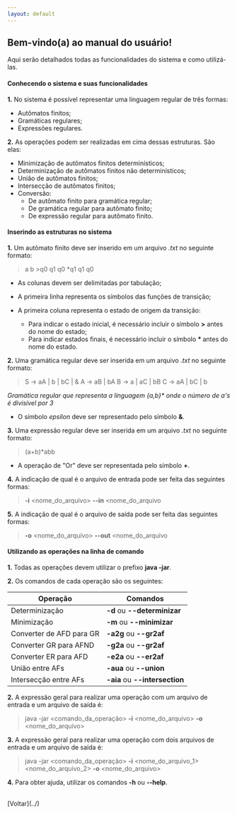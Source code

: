 ```yaml
---
layout: default
---
```


## Bem-vindo(a) ao manual do usuário!

Aqui serão detalhados todas as funcionalidades do sistema e como utilizá-las.


#### Conhecendo o sistema e suas funcionalidades

**1.** No sistema é possível representar uma linguagem regular de três formas:

- Autômatos finitos;
- Gramáticas regulares;
- Expressões regulares.

**2.** As operações podem ser realizadas em cima dessas estruturas. São elas:

- Minimização de autômatos finitos determinísticos;
- Determinização de autômatos finitos não determinísticos;
- União de autômatos finitos;
- Intersecção de autômatos finitos;
- Conversão:
	- De autômato finito para gramática regular;
	- De gramática regular para autômato finito;
	- De expressão regular para autômato finito.

#### Inserindo as estruturas no sistema

**1.** Um autômato finito deve ser inserido em um arquivo *.txt* no seguinte formato:

>    a   b
> \>q0  q1  q0
> *q1 q1  q0


- As colunas devem ser delimitadas por tabulação;
- A primeira linha representa os símbolos das funções de transição;
- A primeira coluna representa o estado de origem da transição:

	- Para indicar o estado inicial, é necessário incluir o símbolo **>** antes do nome do estado;  
	- Para indicar estados finais, é necessário incluir o símbolo <b> * </b> antes do nome do estado.

**2.** Uma gramática regular deve ser inserida em um arquivo *.txt* no seguinte formato:

> S -> aA | b | bC | &
> A -> aB | bA
> B -> a | aC | bB
> C -> aA | bC | b 

*Gramática regular que representa a linguagem {a,b}\* onde o número de a's é divisível por 3*

- O símbolo *epsilon* deve ser representado pelo símbolo **&**.

**3.** Uma expressão regular deve ser inserida em um arquivo *.txt* no seguinte formato:

> (a+b)*abb

- A operação de "Or" deve ser representada pelo símbolo **+**.

**4.** A indicação de qual é o arquivo de entrada pode ser feita das seguintes formas:

> **-i** <nome\_do\_arquivo>
> **--in** <nome\_do\_arquivo

**5.** A indicação de qual é o arquivo de saída pode ser feita das seguintes formas:

> **-o** <nome\_do\_arquivo>
> **--out** <nome\_do\_arquivo

#### Utilizando as operações na linha de comando

**1.** Todas as operações devem utilizar o prefixo **java -jar**.

**2.** Os comandos de cada operação são os seguintes:

| Operação | Comandos |
| -------- | -------- |
| Determinização | **-d** ou **--determinizar** |
| Minimização | **-m** ou **--minimizar** |
| Converter de AFD para GR | **-a2g** ou **--gr2af** |
| Converter GR para AFND | **-g2a** ou **--gr2af** |
| Converter ER para AFD | **-e2a** ou **--er2af** | 
| União entre AFs | **-aua** ou **--union** |
| Intersecção entre AFs | **-aia** ou **--intersection** | 


**2.** A expressão geral para realizar uma operação com um arquivo de entrada e um arquivo de saída é:

> java -jar <comando\_da\_operação> **-i** <nome\_do\_arquivo> **-o** <nome\_do\_arquivo>

**3.** A expressão geral para realizar uma operação com dois arquivos de entrada e um arquivo de saída é:

> java -jar <comando\_da\_operação> **-i** <nome\_do\_arquivo_1> <nome\_do\_arquivo_2> **-o** <nome\_do\_arquivo>

**4.** Para obter ajuda, utilizar os comandos **-h** ou **--help**. 

<br>
[Voltar](../)
